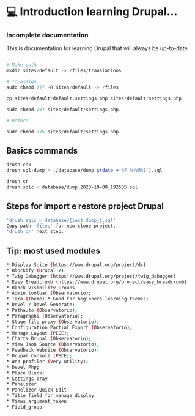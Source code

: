 # 💻 Introduction learning Drupal...

### Incomplete documentation

This is documentation for learning Drupal that will always be up-to-date.

```python   

# Make path
mkdir sites/default -> /files/translations

# To assign 
sudo chmod 777 -R sites/default -> /files

cp sites/default/default.settings.php sites/default/settings.php

sudo chmod 777 sites/default/settings.php

# Before 

sudo chmod 775 sites/default/settings.php

```

## Basics commands

```bash
drush cex 
drush sql-dump > ./database/dump_$(date +'%F_%H%M%S').sql

drush cr
drush sqlc < database/dump_2023-10-08_192505.sql

```

## Steps for import e restore project Drupal

```bash
'drush sqlc < database/{last_dump}}.sql'
Copy path 'files' for new clone project.
'drush cr' next step.

```
## Tip: most used modules

```bash
* Display Suite (https://www.drupal.org/project/ds)
* Blockify (Drupal 7)
* Twig Debugger (https://www.drupal.org/project/twig_debugger)
* Easy Breadcrumb (https://www.drupal.org/project/easy_breadcrumb)
* Block Visibility Groups
* Admin toolbar (Observatorio);
* Tara (Theme) * Good for beginners learning themes;
* Devel / Devel Generate;
* Pathauto (Observatorio);
* Paragraphs (Observatorio);
* Stage file proxy (Observatorio);
* Configuration Partial Export (Observatorio);
* Manage Layout (PECE);
* Charts Drupal (Observatorio);
* View Json Source (Observatorio);
* Feedback Website (Observatorio);
* Drupal Console (PECE);
* Web profiler (Very utility);
* Devel Php;
* Place Block;
* Settings Tray
* Panelizer
* Panelizer Quick Edit
* Title_field_for_manage_display
* Views_argument_token
* Field_group
```
